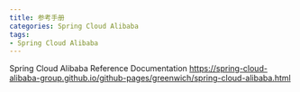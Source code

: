 ```yaml
---
title: 参考手册
categories: Spring Cloud Alibaba
tags:
- Spring Cloud Alibaba
---
```


Spring Cloud Alibaba Reference Documentation
<https://spring-cloud-alibaba-group.github.io/github-pages/greenwich/spring-cloud-alibaba.html>
